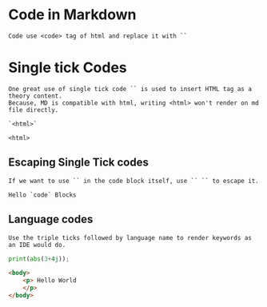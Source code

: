 # Code in Markdown
```
Code use <code> tag of html and replace it with ``
```

# Single tick Codes 
```
One great use of single tick code `` is used to insert HTML tag as a theory content.
Because, MD is compatible with html, writing <html> won't render on md file directly.

`<html>`
```
`<html>`

## Escaping Single Tick codes
```
If we want to use `` in the code block itself, use `` `` to escape it.
```
`` Hello `code` Blocks ``

## Language codes
```
Use the triple ticks followed by language name to render keywords as an IDE would do. 
```

```python
print(abs(3+4j));
```

```html
<body>
	<p> Hello World
	</p>
</body>
```
